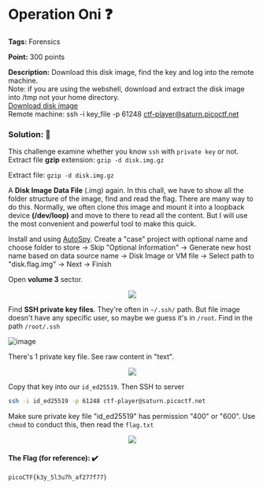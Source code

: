 # Operation Oni ❓

**Tags:** Forensics

**Point:** 300 points

**Description:** 
Download this disk image, find the key and log into the remote machine. <br>
Note: if you are using the webshell, download and extract the disk image into /tmp not your home directory.<br>
[Download disk image](https://mega.nz/file/4s1XxDYA#TBWI6IaqCNslV5j_dbxmupYhx36wC3o_Iagd0WZ_Al4)<br>
Remote machine: ssh -i key_file -p 61248 ctf-player@saturn.picoctf.net

### Solution: 💯

This challenge examine whether you know `ssh` with `private key` or not. Extract file **gzip** extension: `gzip -d disk.img.gz`

Extract file: `gzip -d disk.img.gz`

A **Disk Image Data File** (.img) again. In this chall, we have to show all the folder structure of the image, find and read the flag. There are many way to do this. Normally, we often clone this image and mount it into a loopback device **(/dev/loop)** and move to there to read all the content. But I will use the most convenient and powerful tool to make this quick.

Install and using [AutoSpy](https://www.sleuthkit.org/autopsy/). Create a "case" project with optional name and choose folder to store -> Skip "Optional Information" -> Generate new host name based on data source name -> Disk Image or VM file -> Select path to "disk.flag.img" -> Next -> Finish

Open **volume 3** sector. 

<p align="center"> <img  src="https://user-images.githubusercontent.com/48288606/159508390-e9f38273-2704-4764-9158-bb284c03800a.png"></p>

Find **SSH private key files**. They're often in `~/.ssh/` path. But file image doesn't have any specific user, so maybe we guess it's in `/root`. Find in the path `/root/.ssh`

![image](https://user-images.githubusercontent.com/48288606/159508870-c1657344-1774-4a3a-86e7-6ed6ad5fc368.png)

There's 1 private key file. See raw content in "text".

<p align="center"> <img  src="https://user-images.githubusercontent.com/48288606/159511287-f1ae1749-cf96-4246-8f0e-e9ccc1fd3563.png"></p>

 Copy that key into our `id_ed25519`. Then SSH to server 

```bash
ssh -i id_ed25519 -p 61248 ctf-player@saturn.picoctf.net 
```

Make sure private key file "id_ed25519" has permission "400" or "600". Use `chmod` to conduct this, then read the `flag.txt` 

<p align="center"> <img  src="https://user-images.githubusercontent.com/48288606/159507202-4faac79a-5069-4e65-9a3d-2bdf3ee3fc2a.png"></p>

#### The Flag (for reference): ✔️
```
picoCTF{k3y_5l3u7h_af277f77}
```

